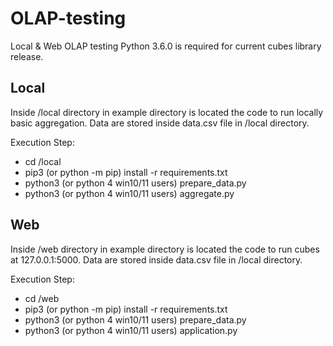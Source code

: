 # OLAP-testing
Local &amp; Web OLAP testing
Python 3.6.0 is required for current cubes library release.

## Local
Inside /local directory in example directory is located the code to run locally basic aggregation.
Data are stored inside data.csv file in /local directory.

Execution Step:
* cd /local
* pip3 (or python -m pip) install -r requirements.txt
* python3 (or python 4 win10/11 users) prepare_data.py
* python3 (or python 4 win10/11 users) aggregate.py

## Web
Inside /web directory in example directory is located the code to run cubes at 127.0.0.1:5000.
Data are stored inside data.csv file in /local directory.

Execution Step:
* cd /web
* pip3 (or python -m pip) install -r requirements.txt
* python3 (or python 4 win10/11 users) prepare_data.py
* python3 (or python 4 win10/11 users) application.py

